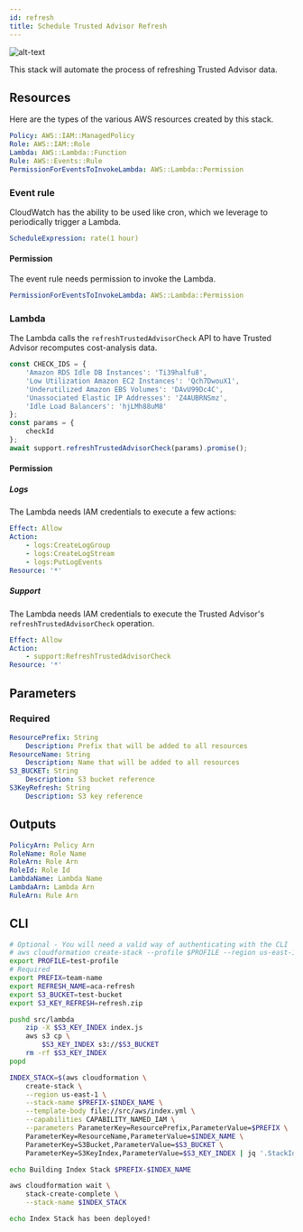 ```yaml
---
id: refresh
title: Schedule Trusted Advisor Refresh
---
```


![alt-text](/automated-cloud-advisor/img/trusted_advisor.png)

This stack will automate the process of refreshing Trusted Advisor data.

## Resources

Here are the types of the various AWS resources created by this stack.

```yml
Policy: AWS::IAM::ManagedPolicy
Role: AWS::IAM::Role
Lambda: AWS::Lambda::Function
Rule: AWS::Events::Rule
PermissionForEventsToInvokeLambda: AWS::Lambda::Permission
```

### Event rule

CloudWatch has the ability to be used like cron, which we leverage to periodically trigger a Lambda.

```yml
ScheduleExpression: rate(1 hour)
```

#### Permission

The event rule needs permission to invoke the Lambda.

```yml
PermissionForEventsToInvokeLambda: AWS::Lambda::Permission
```

### Lambda

The Lambda calls the `refreshTrustedAdvisorCheck` API to have Trusted Advisor recomputes cost-analysis data.

```js
const CHECK_IDS = {
    'Amazon RDS Idle DB Instances': 'Ti39halfu8',
    'Low Utilization Amazon EC2 Instances': 'Qch7DwouX1',
    'Underutilized Amazon EBS Volumes': 'DAvU99Dc4C',
    'Unassociated Elastic IP Addresses': 'Z4AUBRNSmz',
    'Idle Load Balancers': 'hjLMh88uM8'
};
const params = {
    checkId
};
await support.refreshTrustedAdvisorCheck(params).promise();
```

#### Permission

##### Logs

The Lambda needs IAM credentials to execute a few actions:

```yml
Effect: Allow
Action:
    - logs:CreateLogGroup
    - logs:CreateLogStream
    - logs:PutLogEvents
Resource: '*'
```

##### Support

The Lambda needs IAM credentials to execute the Trusted Advisor's `refreshTrustedAdvisorCheck` operation.

```yml
Effect: Allow
Action:
    - support:RefreshTrustedAdvisorCheck
Resource: '*'
```

## Parameters

### Required

```yml
ResourcePrefix: String
    Description: Prefix that will be added to all resources
ResourceName: String
    Description: Name that will be added to all resources
S3_BUCKET: String
    Description: S3 bucket reference
S3KeyRefresh: String
    Description: S3 key reference
```

## Outputs

```yml
PolicyArn: Policy Arn
RoleName: Role Name
RoleArn: Role Arn
RoleId: Role Id
LambdaName: Lambda Name
LambdaArn: Lambda Arn
RuleArn: Rule Arn
```

## CLI

```bash
# Optional - You will need a valid way of authenticating with the CLI
# aws cloudformation create-stack --profile $PROFILE --region us-east-1 ...
export PROFILE=test-profile
# Required
export PREFIX=team-name
export REFRESH_NAME=aca-refresh
export S3_BUCKET=test-bucket
export S3_KEY_REFRESH=refresh.zip

pushd src/lambda
    zip -X $S3_KEY_INDEX index.js
    aws s3 cp \
        $S3_KEY_INDEX s3://$S3_BUCKET
    rm -rf $S3_KEY_INDEX
popd

INDEX_STACK=$(aws cloudformation \
    create-stack \
    --region us-east-1 \
    --stack-name $PREFIX-$INDEX_NAME \
    --template-body file://src/aws/index.yml \
    --capabilities CAPABILITY_NAMED_IAM \
    --parameters ParameterKey=ResourcePrefix,ParameterValue=$PREFIX \
    ParameterKey=ResourceName,ParameterValue=$INDEX_NAME \
    ParameterKey=S3Bucket,ParameterValue=$S3_BUCKET \
    ParameterKey=S3KeyIndex,ParameterValue=$S3_KEY_INDEX | jq '.StackId' | tr -d '"')

echo Building Index Stack $PREFIX-$INDEX_NAME

aws cloudformation wait \
    stack-create-complete \
    --stack-name $INDEX_STACK

echo Index Stack has been deployed!
```
